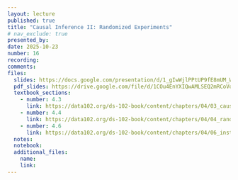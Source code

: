 ```yaml
---
layout: lecture
published: true
title: "Causal Inference II: Randomized Experiments"
# nav_exclude: true
presented_by:
date: 2025-10-23
number: 16
recording: 
comments:
files:
  slides: https://docs.google.com/presentation/d/1_gIwWjlPPtUP9fE8mUM_WhwEd5UIjADyWR630KGE-FI/edit?usp=sharing
  pdf_slides: https://drive.google.com/file/d/1COu4EnYXIQwAMLSEQ2mRCoVoxFviVAdP/view?usp=drive_link
  textbook_sections:
    - number: 4.3
      link: https://data102.org/ds-102-book/content/chapters/04/03_causality_potential_outcomes.html
    - number: 4.4
      link: https://data102.org/ds-102-book/content/chapters/04/04_randomized_experiments.html
    - number: 4.6
      link: https://data102.org/ds-102-book/content/chapters/04/06_instrumental_variables.html
  notes:
  notebook:
  additional_files:
    name:
    link:
---
```

